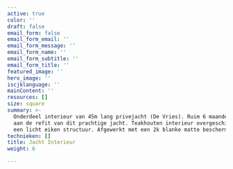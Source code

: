 ```yaml
---
active: true
color: ''
draft: false
email_form: false
email_form_email: ''
email_form_message: ''
email_form_name: ''
email_form_subtitle: ''
email_form_title: ''
featured_image: ''
hero_image: ''
iscjklanguage: ''
mainContent: ''
resources: []
size: square
summary: >-
  Onderdeel interieur van 45m lang privejacht (De Vries). Ruim 6 maanden gewerkt
  aan de refit van dit prachtige jacht. Teakhouten interieur overgeschilderd in
  een licht eiken structuur. Afgewerkt met een 2k blanke matte beschermlak.
technieken: []
title: Jacht Interieur
weight: 6

---
```


